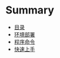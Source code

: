# Summary

* [目录](README.md)
* [环境部署](deployment.md)
* [程序命令](cheng-xu-ming-ling.md)
* [快速上手](kuai-su-shang-shou.md)

